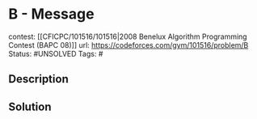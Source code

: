 # B - Message

contest: [[CFICPC/101516/101516|2008 Benelux Algorithm Programming Contest (BAPC 08)]]
url: https://codeforces.com/gym/101516/problem/B
Status: #UNSOLVED
Tags: #

## Description

## Solution


